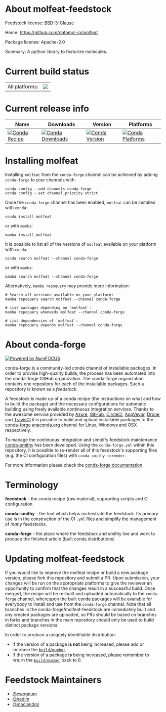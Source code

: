 About molfeat-feedstock
=======================

Feedstock license: [BSD-3-Clause](https://github.com/conda-forge/molfeat-feedstock/blob/main/LICENSE.txt)

Home: https://github.com/datamol-io/molfeat

Package license: Apache-2.0

Summary: A python library to featurize molecules.

Current build status
====================


<table><tr><td>All platforms:</td>
    <td>
      <a href="https://dev.azure.com/conda-forge/feedstock-builds/_build/latest?definitionId=18955&branchName=main">
        <img src="https://dev.azure.com/conda-forge/feedstock-builds/_apis/build/status/molfeat-feedstock?branchName=main">
      </a>
    </td>
  </tr>
</table>

Current release info
====================

| Name | Downloads | Version | Platforms |
| --- | --- | --- | --- |
| [![Conda Recipe](https://img.shields.io/badge/recipe-molfeat-green.svg)](https://anaconda.org/conda-forge/molfeat) | [![Conda Downloads](https://img.shields.io/conda/dn/conda-forge/molfeat.svg)](https://anaconda.org/conda-forge/molfeat) | [![Conda Version](https://img.shields.io/conda/vn/conda-forge/molfeat.svg)](https://anaconda.org/conda-forge/molfeat) | [![Conda Platforms](https://img.shields.io/conda/pn/conda-forge/molfeat.svg)](https://anaconda.org/conda-forge/molfeat) |

Installing molfeat
==================

Installing `molfeat` from the `conda-forge` channel can be achieved by adding `conda-forge` to your channels with:

```
conda config --add channels conda-forge
conda config --set channel_priority strict
```

Once the `conda-forge` channel has been enabled, `molfeat` can be installed with `conda`:

```
conda install molfeat
```

or with `mamba`:

```
mamba install molfeat
```

It is possible to list all of the versions of `molfeat` available on your platform with `conda`:

```
conda search molfeat --channel conda-forge
```

or with `mamba`:

```
mamba search molfeat --channel conda-forge
```

Alternatively, `mamba repoquery` may provide more information:

```
# Search all versions available on your platform:
mamba repoquery search molfeat --channel conda-forge

# List packages depending on `molfeat`:
mamba repoquery whoneeds molfeat --channel conda-forge

# List dependencies of `molfeat`:
mamba repoquery depends molfeat --channel conda-forge
```


About conda-forge
=================

[![Powered by
NumFOCUS](https://img.shields.io/badge/powered%20by-NumFOCUS-orange.svg?style=flat&colorA=E1523D&colorB=007D8A)](https://numfocus.org)

conda-forge is a community-led conda channel of installable packages.
In order to provide high-quality builds, the process has been automated into the
conda-forge GitHub organization. The conda-forge organization contains one repository
for each of the installable packages. Such a repository is known as a *feedstock*.

A feedstock is made up of a conda recipe (the instructions on what and how to build
the package) and the necessary configurations for automatic building using freely
available continuous integration services. Thanks to the awesome service provided by
[Azure](https://azure.microsoft.com/en-us/services/devops/), [GitHub](https://github.com/),
[CircleCI](https://circleci.com/), [AppVeyor](https://www.appveyor.com/),
[Drone](https://cloud.drone.io/welcome), and [TravisCI](https://travis-ci.com/)
it is possible to build and upload installable packages to the
[conda-forge](https://anaconda.org/conda-forge) [anaconda.org](https://anaconda.org/)
channel for Linux, Windows and OSX respectively.

To manage the continuous integration and simplify feedstock maintenance
[conda-smithy](https://github.com/conda-forge/conda-smithy) has been developed.
Using the ``conda-forge.yml`` within this repository, it is possible to re-render all of
this feedstock's supporting files (e.g. the CI configuration files) with ``conda smithy rerender``.

For more information please check the [conda-forge documentation](https://conda-forge.org/docs/).

Terminology
===========

**feedstock** - the conda recipe (raw material), supporting scripts and CI configuration.

**conda-smithy** - the tool which helps orchestrate the feedstock.
                   Its primary use is in the construction of the CI ``.yml`` files
                   and simplify the management of *many* feedstocks.

**conda-forge** - the place where the feedstock and smithy live and work to
                  produce the finished article (built conda distributions)


Updating molfeat-feedstock
==========================

If you would like to improve the molfeat recipe or build a new
package version, please fork this repository and submit a PR. Upon submission,
your changes will be run on the appropriate platforms to give the reviewer an
opportunity to confirm that the changes result in a successful build. Once
merged, the recipe will be re-built and uploaded automatically to the
`conda-forge` channel, whereupon the built conda packages will be available for
everybody to install and use from the `conda-forge` channel.
Note that all branches in the conda-forge/molfeat-feedstock are
immediately built and any created packages are uploaded, so PRs should be based
on branches in forks and branches in the main repository should only be used to
build distinct package versions.

In order to produce a uniquely identifiable distribution:
 * If the version of a package **is not** being increased, please add or increase
   the [``build/number``](https://docs.conda.io/projects/conda-build/en/latest/resources/define-metadata.html#build-number-and-string).
 * If the version of a package **is** being increased, please remember to return
   the [``build/number``](https://docs.conda.io/projects/conda-build/en/latest/resources/define-metadata.html#build-number-and-string)
   back to 0.

Feedstock Maintainers
=====================

* [@cwognum](https://github.com/cwognum/)
* [@hadim](https://github.com/hadim/)
* [@maclandrol](https://github.com/maclandrol/)

